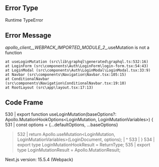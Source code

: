## Error Type
Runtime TypeError

## Error Message
_apollo_client__WEBPACK_IMPORTED_MODULE_2__.useMutation is not a function


    at useLoginMutation (src\lib\graphql\generated\graphql.ts:532:16)
    at LoginForm (src\components\Auth\LoginForm\login-form.tsx:54:43)
    at LoginModal (src\components\Auth\LoginModal\LoginModal.tsx:33:9)
    at Navbar (src\components\Navigation\Navbar.tsx:105:15)
    at ConditionalNavbar (src\components\Navigation\ConditionalNavbar.tsx:19:10)
    at RootLayout (src\app\layout.tsx:17:13)

## Code Frame
  530 | export function useLoginMutation(baseOptions?: Apollo.MutationHookOptions<LoginMutation, LoginMutationVariables>) {
  531 |         const options = {...defaultOptions, ...baseOptions}
> 532 |         return Apollo.useMutation<LoginMutation, LoginMutationVariables>(LoginDocument, options);
      |                ^
  533 |       }
  534 | export type LoginMutationHookResult = ReturnType<typeof useLoginMutation>;
  535 | export type LoginMutationResult = Apollo.MutationResult<LoginMutation>;

Next.js version: 15.5.4 (Webpack)
